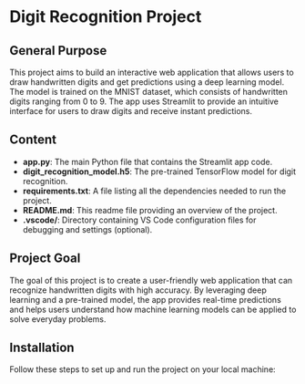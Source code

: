 # Digit Recognition Project

## General Purpose
This project aims to build an interactive web application that allows users to draw handwritten digits and get predictions using a deep learning model. The model is trained on the MNIST dataset, which consists of handwritten digits ranging from 0 to 9. The app uses Streamlit to provide an intuitive interface for users to draw digits and receive instant predictions.

## Content
- **app.py**: The main Python file that contains the Streamlit app code.
- **digit_recognition_model.h5**: The pre-trained TensorFlow model for digit recognition.
- **requirements.txt**: A file listing all the dependencies needed to run the project.
- **README.md**: This readme file providing an overview of the project.
- **.vscode/**: Directory containing VS Code configuration files for debugging and settings (optional).

## Project Goal
The goal of this project is to create a user-friendly web application that can recognize handwritten digits with high accuracy. By leveraging deep learning and a pre-trained model, the app provides real-time predictions and helps users understand how machine learning models can be applied to solve everyday problems.

## Installation
Follow these steps to set up and run the project on your local machine:
